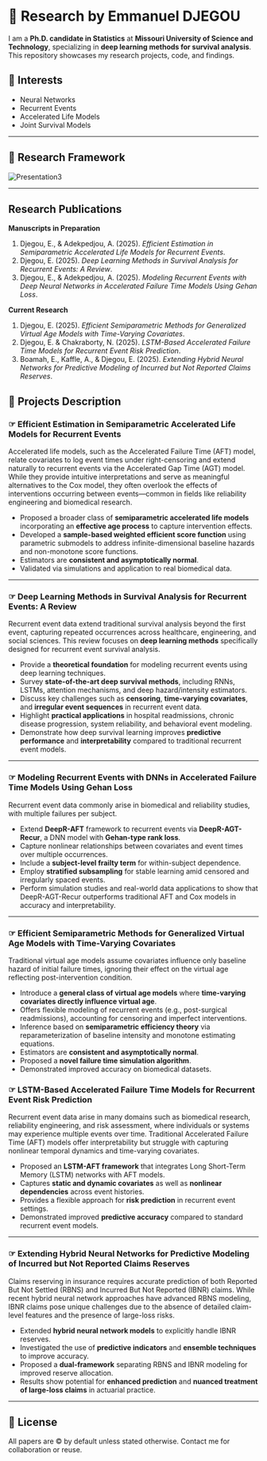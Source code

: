 # 🧠 Research by Emmanuel DJEGOU

I am a **Ph.D. candidate in Statistics** at **Missouri University of Science and Technology**, specializing in **deep learning methods for survival analysis**. This repository showcases my research projects, code, and findings.

##  🎯 Interests

- Neural Networks
- Recurrent Events
- Accelerated Life Models
- Joint Survival Models  



___

## 📜 Research Framework

![Presentation3](https://github.com/user-attachments/assets/f781631a-a0ff-4e02-bf4b-570645f406ec)

---

## Research Publications

**Manuscripts in Preparation**
1. Djegou, E., & Adekpedjou, A. (2025). *Efficient Estimation in Semiparametric Accelerated Life Models for Recurrent Events*.  
2. Djegou, E. (2025). *Deep Learning Methods in Survival Analysis for Recurrent Events: A Review*.  
3. Djegou, E., & Adekpedjou, A. (2025). *Modeling Recurrent Events with Deep Neural Networks in Accelerated Failure Time Models Using Gehan Loss*.  

**Current Research**
1. Djegou, E. (2025). *Efficient Semiparametric Methods for Generalized Virtual Age Models with Time-Varying Covariates*.  
2. Djegou, E. & Chakraborty, N. (2025). *LSTM-Based Accelerated Failure Time Models for Recurrent Event Risk Prediction*.  
3. Boamah, E., Kaffle, A., & Djegou, E. (2025). *Extending Hybrid Neural Networks for Predictive Modeling of Incurred but Not Reported Claims Reserves*.  


## 📂 Projects Description

### ☞ Efficient Estimation in Semiparametric Accelerated Life Models for Recurrent Events

Accelerated life models, such as the Accelerated Failure Time (AFT) model, relate covariates to log event times under right-censoring and extend naturally to recurrent events via the Accelerated Gap Time (AGT) model. While they provide intuitive interpretations and serve as meaningful alternatives to the Cox model, they often overlook the effects of interventions occurring between events—common in fields like reliability engineering and biomedical research.

- Proposed a broader class of **semiparametric accelerated life models** incorporating an **effective age process** to capture intervention effects.
- Developed a **sample-based weighted efficient score function** using parametric submodels to address infinite-dimensional baseline hazards and non-monotone score functions.
- Estimators are **consistent and asymptotically normal**.
- Validated via simulations and application to real biomedical data.

---

### ☞ Deep Learning Methods in Survival Analysis for Recurrent Events: A Review

Recurrent event data extend traditional survival analysis beyond the first event, capturing repeated occurrences across healthcare, engineering, and social sciences. This review focuses on **deep learning methods** specifically designed for recurrent event survival analysis.

- Provide a **theoretical foundation** for modeling recurrent events using deep learning techniques.  
- Survey **state-of-the-art deep survival methods**, including RNNs, LSTMs, attention mechanisms, and deep hazard/intensity estimators.  
- Discuss key challenges such as **censoring**, **time-varying covariates**, and **irregular event sequences** in recurrent event data.  
- Highlight **practical applications** in hospital readmissions, chronic disease progression, system reliability, and behavioral event modeling.  
- Demonstrate how deep survival learning improves **predictive performance** and **interpretability** compared to traditional recurrent event models.

---


### ☞ Modeling Recurrent Events with DNNs in Accelerated Failure Time Models Using Gehan Loss

Recurrent event data commonly arise in biomedical and reliability studies, with multiple failures per subject.

- Extend **DeepR-AFT** framework to recurrent events via **DeepR-AGT-Recur**, a DNN model with **Gehan-type rank loss**.
- Capture nonlinear relationships between covariates and event times over multiple occurrences.
- Include a **subject-level frailty term** for within-subject dependence.
- Employ **stratified subsampling** for stable learning amid censored and irregularly spaced events.
- Perform simulation studies and real-world data applications to show that DeepR-AGT-Recur outperforms traditional AFT and Cox models in accuracy and interpretability.

---

### ☞ Efficient Semiparametric Methods for Generalized Virtual Age Models with Time-Varying Covariates

Traditional virtual age models assume covariates influence only baseline hazard of initial failure times, ignoring their effect on the virtual age reflecting post-intervention condition.

- Introduce a **general class of virtual age models** where **time-varying covariates directly influence virtual age**.
- Offers flexible modeling of recurrent events (e.g., post-surgical readmissions), accounting for censoring and imperfect interventions.
- Inference based on **semiparametric efficiency theory** via reparameterization of baseline intensity and monotone estimating equations.
- Estimators are **consistent and asymptotically normal**.
- Proposed a **novel failure time simulation algorithm**.
- Demonstrated improved accuracy on biomedical datasets.


### ☞ LSTM-Based Accelerated Failure Time Models for Recurrent Event Risk Prediction  

Recurrent event data arise in many domains such as biomedical research, reliability engineering, and risk assessment, where individuals or systems may experience multiple events over time. Traditional Accelerated Failure Time (AFT) models offer interpretability but struggle with capturing nonlinear temporal dynamics and time-varying covariates.  

- Proposed an **LSTM-AFT framework** that integrates Long Short-Term Memory (LSTM) networks with AFT models.  
- Captures **static and dynamic covariates** as well as **nonlinear dependencies** across event histories.  
- Provides a flexible approach for **risk prediction** in recurrent event settings.  
- Demonstrated improved **predictive accuracy** compared to standard recurrent event models.  

---

### ☞ Extending Hybrid Neural Networks for Predictive Modeling of Incurred but Not Reported Claims Reserves  

Claims reserving in insurance requires accurate prediction of both Reported But Not Settled (RBNS) and Incurred But Not Reported (IBNR) claims. While recent hybrid neural network approaches have advanced RBNS modeling, IBNR claims pose unique challenges due to the absence of detailed claim-level features and the presence of large-loss risks.  

- Extended **hybrid neural network models** to explicitly handle IBNR reserves.  
- Investigated the use of **predictive indicators** and **ensemble techniques** to improve accuracy.  
- Proposed a **dual-framework** separating RBNS and IBNR modeling for improved reserve allocation.  
- Results show potential for **enhanced prediction** and **nuanced treatment of large-loss claims** in actuarial practice.  

---

## 📜 License

All papers are © by default unless stated otherwise. Contact me for collaboration or reuse.
